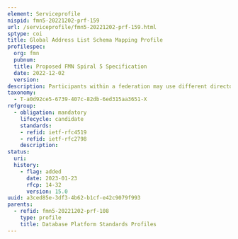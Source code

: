 ```yaml
---
element: Serviceprofile
nispid: fmn5-20221202-prf-159
url: /serviceprofile/fmn5-20221202-prf-159.html
sptype: coi
title: Global Address List Schema Mapping Profile
profilespec:
  org: fmn
  pubnum: 
  title: Proposed FMN Spiral 5 Specification
  date: 2022-12-02
  version: 
description: Participants within a federation may use different directory representations (Active Directory and IETF schemas) for GAL information, therefore, information within the different directories needs to be mapped to the correct representation for each participant.
taxonomy:
  - T-a0d92ce5-6739-407c-82db-6ed315aa3651-X
refgroup:
  - obligation: mandatory
    lifecycle: candidate
    standards: 
    - refid: ietf-rfc4519
    - refid: ietf-rfc2798
    description: 
status:
  uri: 
  history: 
    - flag: added
      date: 2023-01-23
      rfcp: 14-32
      version: 15.0
uuid: a3ced85e-3df3-4b62-b1cf-e42c9079f993
parents:
  - refid: fmn5-20221202-prf-108
    type: profile
    title: Database Platform Standards Profiles
---
```

